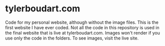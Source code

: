 # tylerboudart.com
Code for my personal website, although without the image files. This is the first website I have ever coded. 
Not all the code in this repository is used in the final website that is live at tylerboudart.com.
Images won't render if you use only the code in the folders. To see images, visit the live site. 
